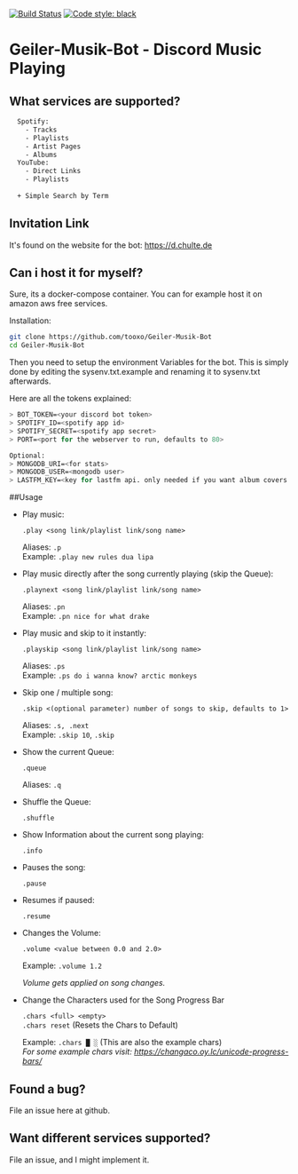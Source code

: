 [![Build Status](https://travis-ci.com/tooxo/Geiler-Musik-Bot.svg?branch=master)](https://travis-ci.com/tooxo/Geiler-Musik-Bot)
[![Code style: black](https://img.shields.io/badge/code%20style-black-000000.svg)](https://github.com/ambv/black)
# Geiler-Musik-Bot - Discord Music Playing

## What services are supported?
```sh
  Spotify:
    - Tracks
    - Playlists
    - Artist Pages
    - Albums
  YouTube:
    - Direct Links
    - Playlists
  
  + Simple Search by Term
```

## Invitation Link
It's found on the website for the bot: https://d.chulte.de

## Can i host it for myself?
Sure, its a docker-compose container. You can for example host it on amazon aws free services.

Installation:
```sh
git clone https://github.com/tooxo/Geiler-Musik-Bot
cd Geiler-Musik-Bot
```
Then you need to setup the environment Variables for the bot. This is simply done by editing the sysenv.txt.example and renaming it to sysenv.txt afterwards.

Here are all the tokens explained:
```sh
> BOT_TOKEN=<your discord bot token>
> SPOTIFY_ID=<spotify app id>
> SPOTIFY_SECRET=<spotify app secret>
> PORT=<port for the webserver to run, defaults to 80>

Optional:
> MONGODB_URI=<for stats>
> MONGODB_USER=<mongodb user>
> LASTFM_KEY=<key for lastfm api. only needed if you want album covers to be displayed>
```

##Usage

* Play music:

    `.play <song link/playlist link/song name>`
    
    Aliases: `.p`<br>
    Example: `.play new rules dua lipa`
    

* Play music directly after the song currently playing (skip the Queue):
    
    ```.playnext <song link/playlist link/song name>```
    
    Aliases: `.pn`<br>
    Example: `.pn nice for what drake`
    
* Play music and skip to it instantly:

    `.playskip <song link/playlist link/song name>`
    
    Aliases: `.ps`<br>
    Example: `.ps do i wanna know? arctic monkeys`
    
* Skip one / multiple song:

    `.skip <(optional parameter) number of songs to skip, defaults to 1>`
    
    Aliases: `.s, .next`<br>
    Example: `.skip 10`, `.skip`

* Show the current Queue:

    `.queue`
    
    Aliases: `.q`
    
* Shuffle the Queue:

    `.shuffle`
    
* Show Information about the current song playing:

    `.info`
    
* Pauses the song:

    `.pause`
    
* Resumes if paused:

    `.resume`
    
* Changes the Volume:

    `.volume <value between 0.0 and 2.0>`
    
    Example: `.volume 1.2`
    
    _Volume gets applied on song changes._
    
* Change the Characters used for the Song Progress Bar

    `.chars <full> <empty>`<br>
    `.chars reset` (Resets the Chars to Default)
    
    Example: `.chars █ ░` (This are also the example chars)<br>
    _For some example chars visit: https://changaco.oy.lc/unicode-progress-bars/_ 
    
## Found a bug?
File an issue here at github.

## Want different services supported?
File an issue, and I might implement it.